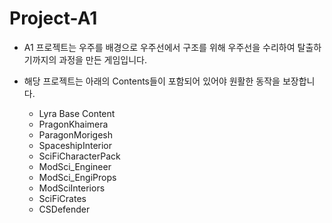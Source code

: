 # Project-A1

- A1 프로젝트는 우주를 배경으로 우주선에서 구조를 위해 우주선을 수리하여 탈출하기까지의 과정을 만든 게임입니다.

- 해당 프로젝트는 아래의 Contents들이 포함되어 있어야 원활한 동작을 보장합니다.
  - Lyra Base Content
  - PragonKhaimera
  - ParagonMorigesh
  - SpaceshipInterior
  - SciFiCharacterPack
  - ModSci_Engineer
  - ModSci_EngiProps
  - ModSciInteriors
  - SciFiCrates
  - CSDefender

